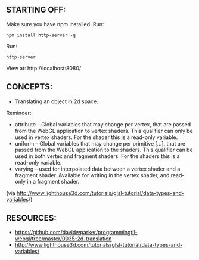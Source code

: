 ## STARTING OFF:

Make sure you have npm installed.
Run:
```
npm install http-server -g
```

Run:
```
http-server
```

View at: http://localhost:8080/

## CONCEPTS:

* Translating an object in 2d space.

Reminder:

* attribute – Global variables that may change per vertex, that are passed from the WebGL application to vertex shaders. This qualifier can only be used in vertex shaders. For the shader this is a read-only variable.
* uniform – Global variables that may change per primitive [...], that are passed from the WebGL application to the shaders. This qualifier can be used in both vertex and fragment shaders. For the shaders this is a read-only variable.
* varying – used for interpolated data between a vertex shader and a fragment shader. Available for writing in the vertex shader, and read-only in a fragment shader.

(via http://www.lighthouse3d.com/tutorials/glsl-tutorial/data-types-and-variables/)

## RESOURCES:

* https://github.com/davidwparker/programmingtil-webgl/tree/master/0035-2d-translation
* http://www.lighthouse3d.com/tutorials/glsl-tutorial/data-types-and-variables/
